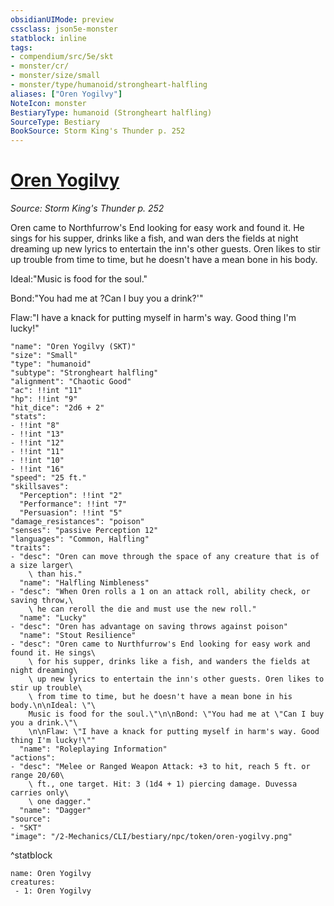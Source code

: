 ```yaml
---
obsidianUIMode: preview
cssclass: json5e-monster
statblock: inline
tags:
- compendium/src/5e/skt
- monster/cr/
- monster/size/small
- monster/type/humanoid/strongheart-halfling
aliases: ["Oren Yogilvy"]
NoteIcon: monster
BestiaryType: humanoid (Strongheart halfling)
SourceType: Bestiary
BookSource: Storm King's Thunder p. 252
---
```

# [Oren Yogilvy](2-Mechanics/CLI/bestiary/npc/oren-yogilvy-skt.md)
*Source: Storm King's Thunder p. 252*  

Oren came to Northfurrow's End looking for easy work and found it. He sings for his supper, drinks like a fish, and wan ders the fields at night dreaming up new lyrics to entertain the inn's other guests. Oren likes to stir up trouble from time to time, but he doesn't have a mean bone in his body.

Ideal:"Music is food for the soul."

Bond:"You had me at ?Can I buy you a drink?'"

Flaw:"I have a knack for putting myself in harm's way. Good thing I'm lucky!"

```statblock
"name": "Oren Yogilvy (SKT)"
"size": "Small"
"type": "humanoid"
"subtype": "Strongheart halfling"
"alignment": "Chaotic Good"
"ac": !!int "11"
"hp": !!int "9"
"hit_dice": "2d6 + 2"
"stats":
- !!int "8"
- !!int "13"
- !!int "12"
- !!int "11"
- !!int "10"
- !!int "16"
"speed": "25 ft."
"skillsaves":
  "Perception": !!int "2"
  "Performance": !!int "7"
  "Persuasion": !!int "5"
"damage_resistances": "poison"
"senses": "passive Perception 12"
"languages": "Common, Halfling"
"traits":
- "desc": "Oren can move through the space of any creature that is of a size larger\
    \ than his."
  "name": "Halfling Nimbleness"
- "desc": "When Oren rolls a 1 on an attack roll, ability check, or saving throw,\
    \ he can reroll the die and must use the new roll."
  "name": "Lucky"
- "desc": "Oren has advantage on saving throws against poison"
  "name": "Stout Resilience"
- "desc": "Oren came to Nurthfurrow's End looking for easy work and found it. He sings\
    \ for his supper, drinks like a fish, and wanders the fields at night dreaming\
    \ up new lyrics to entertain the inn's other guests. Oren likes to stir up trouble\
    \ from time to time, but he doesn't have a mean bone in his body.\n\nIdeal: \"\
    Music is food for the soul.\"\n\nBond: \"You had me at \"Can I buy you a drink.\"\
    \n\nFlaw: \"I have a knack for putting myself in harm's way. Good thing I'm lucky!\""
  "name": "Roleplaying Information"
"actions":
- "desc": "Melee or Ranged Weapon Attack: +3 to hit, reach 5 ft. or range 20/60\
    \ ft., one target. Hit: 3 (1d4 + 1) piercing damage. Duvessa carries only\
    \ one dagger."
  "name": "Dagger"
"source":
- "SKT"
"image": "/2-Mechanics/CLI/bestiary/npc/token/oren-yogilvy.png"
```
^statblock

```encounter-table
name: Oren Yogilvy
creatures:
 - 1: Oren Yogilvy
```